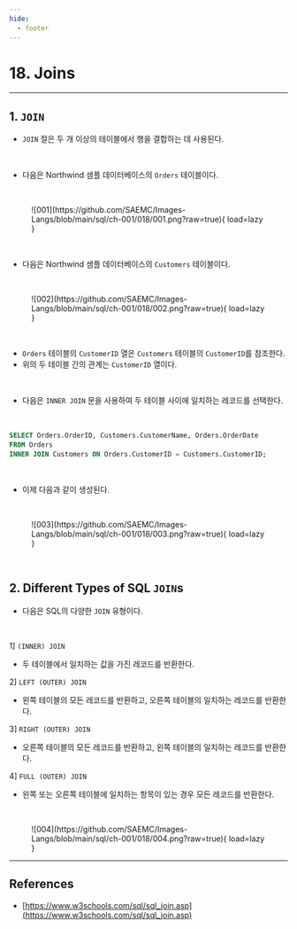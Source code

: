 ```yaml
---
hide:
  - footer
---
```


# 18. Joins

---

## 1. `JOIN`

- `JOIN` 절은 두 개 이상의 테이블에서 행을 결합하는 데 사용된다.

<br/>

- 다음은 Northwind 샘플 데이터베이스의 `Orders` 테이블이다.

<br/>

<figure markdown>
  ![001](https://github.com/SAEMC/Images-Langs/blob/main/sql/ch-001/018/001.png?raw=true){ load=lazy }
</figure>

<br/>

- 다음은 Northwind 샘플 데이터베이스의 `Customers` 테이블이다.

<br/>

<figure markdown>
  ![002](https://github.com/SAEMC/Images-Langs/blob/main/sql/ch-001/018/002.png?raw=true){ load=lazy }
</figure>

<br/>

- `Orders` 테이블의 `CustomerID` 열은 `Customers` 테이블의 `CustomerID`를 참조한다.
- 위의 두 테이블 간의 관계는 `CustomerID` 열이다.

<br/>

- 다음은 `INNER JOIN` 문을 사용하여 두 테이블 사이에 일치하는 레코드를 선택한다.

<br/>

```sql
SELECT Orders.OrderID, Customers.CustomerName, Orders.OrderDate
FROM Orders
INNER JOIN Customers ON Orders.CustomerID = Customers.CustomerID;
```

<br/>

- 이제 다음과 같이 생성된다.

<br/>

<figure markdown>
  ![003](https://github.com/SAEMC/Images-Langs/blob/main/sql/ch-001/018/003.png?raw=true){ load=lazy }
</figure>

<br/>

## 2. Different Types of SQL `JOIN`s

- 다음은 SQL의 다양한 `JOIN` 유형이다.

<br/>

1] `(INNER) JOIN`

- 두 테이블에서 일치하는 값을 가진 레코드를 반환한다.

2] `LEFT (OUTER) JOIN`

- 왼쪽 테이블의 모든 레코드를 반환하고, 오른쪽 테이블의 일치하는 레코드를 반환한다.

3] `RIGHT (OUTER) JOIN`

- 오른쪽 테이블의 모든 레코드를 반환하고, 왼쪽 테이블의 일치하는 레코드를 반환한다.

4] `FULL (OUTER) JOIN`

- 왼쪽 또는 오른쪽 테이블에 일치하는 항목이 있는 경우 모든 레코드를 반환한다.

<br/>

<figure markdown>
  ![004](https://github.com/SAEMC/Images-Langs/blob/main/sql/ch-001/018/004.png?raw=true){ load=lazy }
</figure>

---

## References

- [https://www.w3schools.com/sql/sql_join.asp](https://www.w3schools.com/sql/sql_join.asp)
